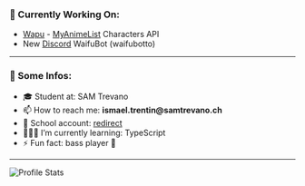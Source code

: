 ### 🔧 Currently Working On:

* [Wapu](https://github.com/ppprisma/Wapu 'Wapu') - [MyAnimeList](https://myanimelist.net) Characters API
* New [Discord](https://discord.com/new) WaifuBot (waifubotto)

---

### 🔎 Some Infos:

- 🎓 Student at:                SAM Trevano
- 📫 How to reach me:           __ismael.trentin@samtrevano.ch__
- 💼 School account:            [redirect](https://github.com/IsmaelTrentin/)
- 👨🏻‍💻 I’m currently learning: TypeScript
- ⚡ Fun fact:                  bass player 🎸

---

![Profile Stats](https://github-readme-stats.vercel.app/api?username=ppprisma&count_private=true&show_icons=true&theme=tokyonight)
